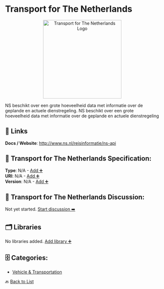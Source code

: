 # Transport for The Netherlands
<p align="center">
    <img width="256" src="https://raw.githubusercontent.com/apis-list/apis-list/main/apis/transport-for-the-netherlands/logo_256x256.png" alt="Transport for The Netherlands Logo"/>
</p>
NS beschikt over een grote hoeveelheid data met informatie over de geplande en actuele dienstregeling. NS beschikt over een grote hoeveelheid data met informatie over de geplande en actuele dienstregeling

##  🔗 Links
**Docs / Website**: http://www.ns.nl/reisinformatie/ns-api

## 🧬 Transport for The Netherlands Specification:
**Type**: N/A - [Add ➕](https://github.com/apis-list/apis-list/edit/main/apis.yaml#L20068)  
**URI**: N/A - [Add ➕](https://github.com/apis-list/apis-list/edit/main/apis.yaml#L20068)  
**Version**: N/A - [Add ➕](https://github.com/apis-list/apis-list/edit/main/apis.yaml#L20068)

## 💬 Transport for The Netherlands Discussion:
Not yet started. [Start discussion ➡️](https://github.com/apis-list/apis-list/discussions/new)

## 🗂️ Libraries

No libraries added. [Add library ➕](https://github.com/apis-list/apis-list/edit/main/apis.yaml#L20068)    


## 🗄️ Categories:
- [Vehicle & Transportation](https://github.com/apis-list/apis-list#vehicle--transportation-)

🔙  [Back to List](https://github.com/apis-list/apis-list)

